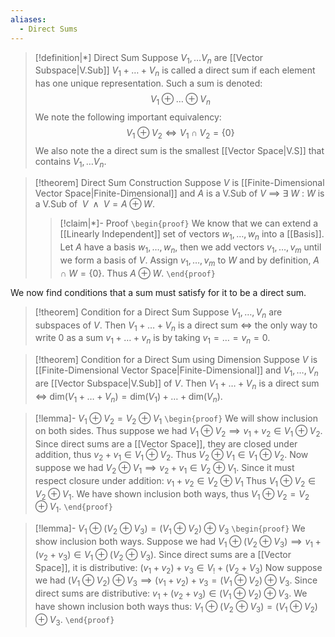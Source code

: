 ```yaml
---
aliases:
  - Direct Sums
---
```


>[!definition|*] Direct Sum
Suppose $V_1, \dots V_n$ are [[Vector Subspace|V.Sub]] $V_1 + \dots + V_n$ is called a direct sum if each element has one unique representation. Such a sum is denoted: $$V_1 \oplus \dots \oplus V_n$$We note the following important equivalency: $$V_1 \oplus V_2 \iff V_1 \cap V_2 = \{ 0 \}$$
We also note the a direct sum is the smallest [[Vector Space|V.S]] that contains $V_1, \dots V_n$. 

>[!theorem] Direct Sum Construction
>Suppose $V$ is [[Finite-Dimensional Vector Space|Finite-Dimensional]] and $A$ is a V.Sub of $V$ $\implies$ $\exists$ $W$ : $W$ is a V.Sub of  $\;V \;\;\land \;\; V = A \oplus W$.
>>[!claim|*]- Proof
>>`\begin{proof}` We know that we can extend a [[Linearly Independent]] set of vectors $w_1, \dots, w_n$ into a [[Basis]]. Let $A$ have a basis $w_1, \dots, w_n$, then we add vectors $v_1, \dots, v_m$ until we form a basis of $V$. Assign $v_1, \dots, v_m$ to $W$ and by definition, $A \cap W = \{0\}$. Thus $A \oplus W$.
>> `\end{proof}`

We now find conditions that a sum must satisfy for it to be a direct sum.

>[!theorem] Condition for a Direct Sum
>Suppose $V_1, \dots , V_n$ are subspaces of $V$. Then $V_1+ \dots + V_n$ is a direct sum $\iff$ the only way to write $0$ as a sum $v_1 + \dots + v_n$ is by taking $v_1 = \dots = v_n = 0$.

>[!theorem] Condition for a Direct Sum using Dimension
>Suppose $V$ is [[Finite-Dimensional Vector Space|Finite-Dimensional]] and $V_1, \dots , V_n$ are [[Vector Subspace|V.Sub]] of $V$. Then $V_1 + \dots + V_n$ is a direct sum $\iff$ $\text{dim}(V_1 + \dots + V_n) = \text{dim}(V_1) + \dots + \text{dim}(V_n$).

>[!lemma]- $V_1 \oplus V_2 = V_2 \oplus V_1$
>`\begin{proof}` We will show inclusion on both sides. Thus suppose we had $V_1 \oplus V_2 \implies v_1 + v_2 \in V_1 \oplus V_2$. Since direct sums are a [[Vector Space]], they are closed under addition, thus $v_2 + v_1 \in V_1 \oplus V_2$. Thus $V_2 \oplus V_1 \in V_1 \oplus V_2$.
>Now suppose we had $V_2 \oplus V_1 \implies v_2 + v_1 \in V_2 \oplus V_1$. Since it must respect closure under addition: $v_1 + v_2 \in V_2 \oplus V_1$ Thus $V_1 \oplus V_2 \in V_2 \oplus V_1$. We have shown inclusion both ways, thus $V_1 \oplus V_2 = V_2 \oplus V_1$. 
> `\end{proof}`

>[!lemma]- $V_1 \oplus (V_2 \oplus V_3) = (V_1 \oplus V_2) \oplus V_3$
>`\begin{proof}` We show inclusion both ways. Suppose we had $V_1 \oplus (V_2 \oplus V_3) \implies v_1 + (v_2 + v_3) \in V_1 \oplus (V_2 \oplus V_3)$. Since direct sums are a [[Vector Space]], it is distributive: $(v_1 +v_2) + v_3 \in V_! + (V_2 + V_3)$
>Now suppose we had $(V_1 \oplus V_2) \oplus V_3 \implies (v_1 + v_2) + v_3  = (V_1 \oplus V_2) \oplus V_3$. Since direct sums are distributive: $v_1+(v_2+v_3) \in (V_1 \oplus V_2) \oplus V_3$. We have shown inclusion both ways thus: $V_1 \oplus (V_2 \oplus V_3) = (V_1 \oplus V_2) \oplus V_3$.
> `\end{proof}`
